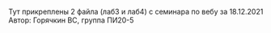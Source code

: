 Тут прикреплены 2 файла (лаб3 и лаб4) с семинара по вебу за 18.12.2021
Автор: Горячкин ВС, группа ПИ20-5

